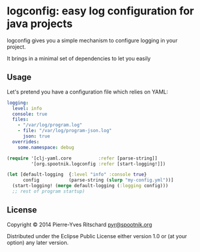# logconfig: easy log configuration for java projects

logconfig gives you a simple mechanism to configure
logging in your project.

It brings in a minimal set of dependencies to let you easily 

## Usage

Let's pretend you have a configuration file which relies on YAML:

```yaml
logging:
  level: info
  console: true
  files:
    - "/var/log/program.log"
    - file: "/var/log/program-json.log"
      json: true
  overrides:
    some.namespace: debug
```

```clojure
(require '[clj-yaml.core          :refer [parse-string]]
         '[org.spootnik.logconfig :refer [start-logging!]])

(let [default-logging  {:level "info" :console true}
      config           (parse-string (slurp "my-config.yml"))]
  (start-logging! (merge default-logging (:logging config)))
  ;; rest of program startup)
```

## License

Copyright © 2014 Pierre-Yves Ritschard <pyr@spootnik.org>

Distributed under the Eclipse Public License either version 1.0 or (at
your option) any later version.
